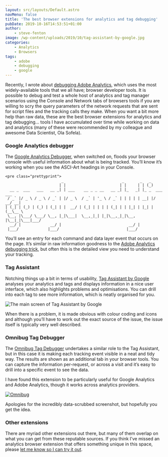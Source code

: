 ```yaml
---
layout: src/layouts/Default.astro
navMenu: false
title: 'The best browser extensions for analytics and tag debugging'
pubDate: 2019-10-16T14:53:51+01:00
author:
    - steve-fenton
image: /wp-content/uploads/2019/10/tag-assistant-by-google.jpg
categories:
    - Analytics
    - Browsers
tags:
    - adobe
    - debugging
    - google
---
```


Recently, I wrote about [debugging Adobe Analytics](https://www.stevefenton.co.uk/2019/09/debugging-adobe-analytics/), which uses the most widely-available tools that we all have; browser developer tools. It is possible to debug and test a whole host of analytics and tag manager scenarios using the Console and Network tabs of browsers tools if you are willing to scry the query parameters of the network requests that are sent for script files and the tracking calls they make. When you want a bit more help than raw data, these are the best browser extensions for analytics and tag debugging… tools I have accumulated over time while working on data and analytics (many of these were recommended by my colleague and awesome Data Scientist, Ola Sofela).

### Google Analytics debugger

The [Google Analytics Debugger](https://chrome.google.com/webstore/detail/google-analytics-debugger/jnkmfdileelhofjcijamephohjechhna), when switched on, floods your browser console with useful information about what is being tracked. You’ll know it’s working when you see the ASCI-Art headings in your Console.

```
<pre class="prettyprint">
                         _                          _       _   _
                        | |                        | |     | | (_)
  __ _  ___   ___   __ _| | ___    __ _ _ __   __ _| |_   _| |_ _  ___ ___
 / _` |/ _ \ / _ \ / _` | |/ _ \  / _` | '_ \ / _` | | | | | __| |/ __/ __|
| (_| | (_) | (_) | (_| | |  __/ | (_| | | | | (_| | | |_| | |_| | (__\__ \
 \__, |\___/ \___/ \__, |_|\___|  \__,_|_| |_|\__,_|_|\__, |\__|_|\___|___/
  __/ |             __/ |                              __/ |
 |___/             |___/                              |___/
```
You’ll see an entry for each command and data layer event that occurs on the page. It’s similar in raw information goodness to the [Adobe Analytics debugging trick](https://www.stevefenton.co.uk/2019/09/debugging-adobe-analytics/), but often this is the detailed view you need to understand your tracking.

### Tag Assistant

Notching things up a bit in terms of usability, [Tag Assistant by Google](https://get.google.com/tagassistant/) analyses your analytics and tags and displays information in a nice user interface, which also highlights problems and optimisations. You can drill into each tag to see more information, which is neatly organised for you.

![The main screen of Tag Assistant by Google](https://www.stevefenton.co.uk/wp-content/uploads/2019/10/tag-assistant-by-google.jpg)

When there is a problem, it is made obvious with colour coding and icons and although you’ll have to work out the exact source of the issue, the issue itself is typically very well described.

### Omnibug Tag Debugger

The [Omnibug Tag Debugger](https://chrome.google.com/webstore/detail/omnibug/bknpehncffejahipecakbfkomebjmokl) undertakes a similar role to the Tag Assistant, but in this case it is making each tracking event visible in a neat and tidy way. The results are shown as an additional tab in your browser tools. You can capture the information per-request, or across a visit and it’s easy to drill into a specific event to see the data.

I have found this extension to be particularly useful for Google Analytics and Adobe Analytics, though it works across analytics providers.

[![Omnibug](https://www.stevefenton.co.uk/wp-content/uploads/2019/10/omnibug.jpg)](https://www.stevefenton.co.uk/2019/10/the-best-browser-extensions-for-analytics-and-tag-debugging/omnibug/)

Apologies for the incredibly data-scrubbed screenshot, but hopefully you get the idea.

### Other extensions

There are myriad other extensions out there, but many of them overlap on what you can get from these reputable sources. If you think I’ve missed an analytics browser extension that offers something unique in this space, please [let me know so I can try it out](https://www.stevefenton.co.uk/contact/).